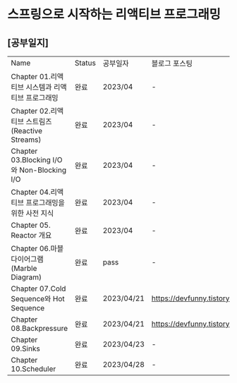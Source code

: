 # 스프링으로 시작하는 리액티브 프로그래밍

## [공부일지]
|                                           |        |            |                                  |
|-------------------------------------------|--------|------------|----------------------------------|
| Name                                      | Status | 공부일자       | 블로그 포스팅                          |
| Chapter 01.리액티브 시스템과 리액티브 프로그래밍           | 완료     | 2023/04    | -                                |
| Chapter 02.리액티브 스트림즈(Reactive Streams)    | 완료     | 2023/04    | -                                |
| Chapter 03.Blocking I/O와 Non-Blocking I/O | 완료     | 2023/04    | -                                |
| Chapter 04.리액티브 프로그래밍을 위한 사전 지식           | 완료     | 2023/04    | -                                |
| Chapter 05. Reactor 개요                    | 완료     | 2023/04    | -                                |
| Chapter 06.마블 다이어그램(Marble Diagram)       | 완료     | pass       | -                                |
| Chapter 07.Cold Sequence와 Hot Sequence    | 완료     | 2023/04/21 | https://devfunny.tistory.com/913 |
| Chapter 08.Backpressure                   | 완료     | 2023/04/21 | https://devfunny.tistory.com/914 |
| Chapter 09.Sinks                          | 완료     | 2023/04/23 | -                                |
| Chapter 10.Scheduler                      | 완료     | 2023/04/28 | -                                |